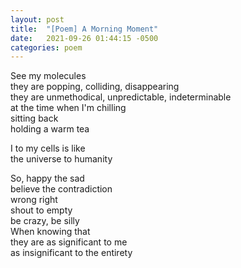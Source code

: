 ```yaml
---
layout: post
title:  "[Poem] A Morning Moment"
date:   2021-09-26 01:44:15 -0500
categories: poem
---
```


See my molecules\
they are popping, colliding, disappearing\
they are unmethodical, unpredictable, indeterminable\
at the time when I'm chilling\
sitting back\
holding a warm tea

I to my cells is like\
the universe to humanity

So, happy the sad\
believe the contradiction\
wrong right\
shout to empty\
be crazy, be silly\
When knowing that\
they are as significant to me\
as insignificant to the entirety
